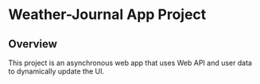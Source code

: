 # Weather-Journal App Project

## Overview
This project is an asynchronous web app that uses Web API and user data to dynamically update the UI. 


